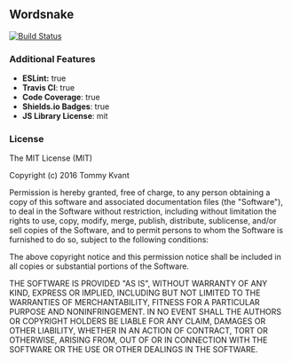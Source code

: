 ## Wordsnake

[![Build Status](https://travis-ci.org/Arclights/wordsnake.svg?branch=master)](https://travis-ci.org/Arclights/wordsnake)

### Additional Features
- **ESLint:** true
- **Travis CI**: true
- **Code Coverage**: true
- **Shields.io Badges**: true
- **JS Library License**: mit

### License
The MIT License (MIT)

Copyright (c) 2016 Tommy Kvant

Permission is hereby granted, free of charge, to any person obtaining a copy of this software and associated documentation files (the "Software"), to deal in the Software without restriction, including without limitation the rights to use, copy, modify, merge, publish, distribute, sublicense, and/or sell copies of the Software, and to permit persons to whom the Software is furnished to do so, subject to the following conditions:

The above copyright notice and this permission notice shall be included in all copies or substantial portions of the Software.

THE SOFTWARE IS PROVIDED "AS IS", WITHOUT WARRANTY OF ANY KIND, EXPRESS OR IMPLIED, INCLUDING BUT NOT LIMITED TO THE WARRANTIES OF MERCHANTABILITY, FITNESS FOR A PARTICULAR PURPOSE AND NONINFRINGEMENT. IN NO EVENT SHALL THE AUTHORS OR COPYRIGHT HOLDERS BE LIABLE FOR ANY CLAIM, DAMAGES OR OTHER LIABILITY, WHETHER IN AN ACTION OF CONTRACT, TORT OR OTHERWISE, ARISING FROM, OUT OF OR IN CONNECTION WITH THE SOFTWARE OR THE USE OR OTHER DEALINGS IN THE SOFTWARE.